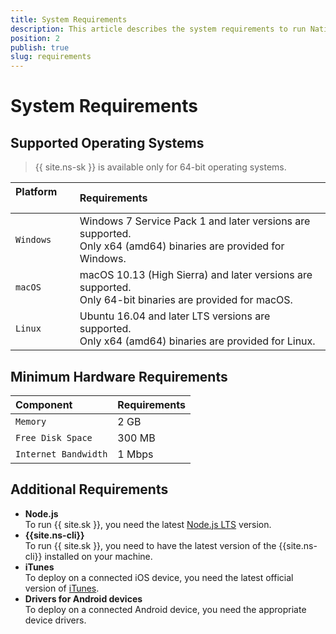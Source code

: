 ```yaml
---
title: System Requirements
description: This article describes the system requirements to run NativeScript Sidekick on your development machine.
position: 2
publish: true
slug: requirements
---
```


# System Requirements

## Supported Operating Systems

> {{ site.ns-sk }} is available only for 64-bit operating systems.

| Platform &nbsp;&nbsp;&nbsp;&nbsp;&nbsp; | Requirements           |
|:----------------------------------------|:-----------------------|
| `Windows`   | Windows 7 Service Pack 1 and later versions are supported.<br /> Only x64 (amd64) binaries are provided for Windows.|
| `macOS`     | macOS 10.13 (High Sierra) and later versions are supported. <br /> Only 64-bit binaries are provided for macOS.      |
| `Linux`     | Ubuntu 16.04 and later LTS versions are supported. <br /> Only x64 (amd64) binaries are provided for Linux.         |

<p></p>

## Minimum Hardware Requirements

| Component               | Requirements |
|:------------------------|:-------------|
| `Memory`                | 2 GB         |
| `Free Disk Space`       | 300 MB       |
| `Internet Bandwidth`    | 1 Mbps       |

<p></p>

## Additional Requirements

* **Node.js**<br /> To run {{ site.sk }}, you need the latest [Node.js LTS](https://github.com/nodejs/LTS#lts-schedule) version.
* **{{site.ns-cli}}**<br /> To run {{ site.sk }}, you need to have the latest version of the {{site.ns-cli}} installed on your machine.
* **iTunes**<br /> To deploy on a connected iOS device, you need the latest official version of [iTunes](https://www.apple.com/itunes/download/).
* **Drivers for Android devices**<br /> To deploy on a connected Android device, you need the appropriate device drivers.